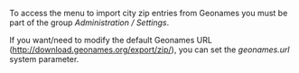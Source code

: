 To access the menu to import city zip entries from Geonames you must be
part of the group *Administration / Settings*.

If you want/need to modify the default Geonames URL
(<http://download.geonames.org/export/zip/>), you can set the
*geonames.url* system parameter.

